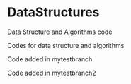 DataStructures
==============

Data Structure and Algorithms code


Codes for data structure and algorithms

Code added in mytestbranch

Code added in mytestbranch2
